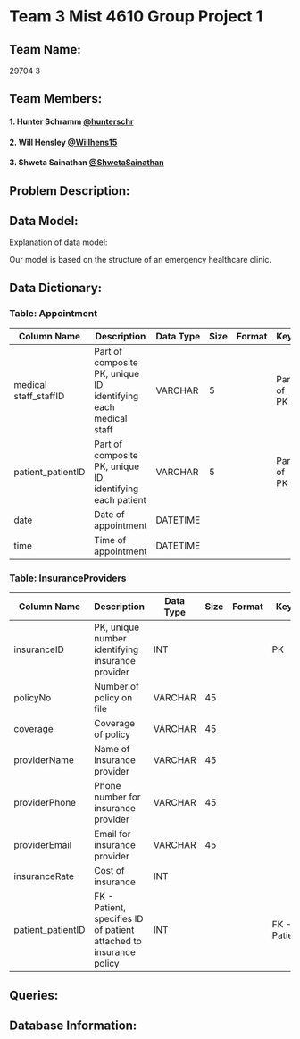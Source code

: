 # Team 3 Mist 4610 Group Project 1 

## Team Name:
29704 3

## Team Members:
#### 1. Hunter Schramm [@hunterschr](https://github.com/hunterschr)
#### 2. Will Hensley  [@Willhens15](https://github.com/willhens15)
#### 3. Shweta Sainathan [@ShwetaSainathan](https://github.com/ShwetaSainathan)

## Problem Description:


## Data Model:
Explanation of data model:

Our model is based on the structure of an emergency healthcare clinic. 
## Data Dictionary:

### Table: Appointment

| Column Name   | Description   | Data Type  | Size  | Format | Key? |   
| ------------- | ------------- | ---------- | ----- | ------ | ---- |
| medical staff_staffID  | Part of composite PK, unique ID identifying each medical staff   | VARCHAR | 5 | | Part of PK |
| patient_patientID  | Part of composite PK, unique ID identifying each patient  | VARCHAR | 5 | | Part of PK |
| date  | Date of appointment  | DATETIME | | | |
| time  | Time of appointment  | DATETIME | | | |

### Table: InsuranceProviders

| Column Name   | Description   | Data Type  | Size  | Format | Key? |   
| ------------- | ------------- | ---------- | ----- | ------ | ---- |
| insuranceID  | PK, unique number identifying insurance provider   | INT | | | PK |
| policyNo  | Number of policy on file  | VARCHAR | 45 | | |
| coverage  | Coverage of policy  | VARCHAR | 45 | | |
| providerName  | Name of insurance provider  | VARCHAR | 45 | | |
| providerPhone  | Phone number for insurance provider  | VARCHAR | 45 | | |
| providerEmail  | Email for insurance provider  | VARCHAR | 45 | | |
| insuranceRate  | Cost of insurance  | INT | | | |
| patient_patientID  | FK - Patient, specifies ID of patient attached to insurance policy  | INT | | | FK - Patient |

## Queries:

## Database Information:
